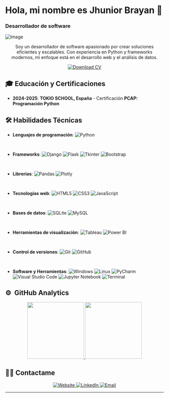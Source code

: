 # Hola, mi nombre es Jhunior Brayan 👋
### Desarrollador de software

![Image](https://github.com/user-attachments/assets/edd33e2f-1bde-4652-92e9-554ed6b7cd4a)

<p align="center">

<p align="center">
  Soy un desarrollador de software apasionado por crear soluciones eficientes y escalables. 
  Con experiencia en Python y frameworks modernos, mi enfoque está en el desarrollo web y el análisis de datos.
</p>

<p align="center">
  <a href="https://mi-enlace.com/curriculum.pdf" download>
    <img src="https://img.shields.io/badge/Download-CV-blue?style=for-the-badge&logo=adobeacrobatreader&logoColor=white" alt="Download CV">
  </a>
</p>

## 🎓 Educación y Certificaciones

- **2024-2025**: **TOKIO SCHOOL, España** - Certificación **PCAP: Programación Python**


## 🛠️ Habilidades Técnicas

- **Lenguajes de programación**:
  ![Python](https://img.shields.io/badge/Python-%2314354C.svg?style=for-the-badge&logo=python&logoColor=white)

<br>

- **Frameworks**:
  ![Django](https://img.shields.io/badge/Django-%23092E20.svg?style=for-the-badge&logo=django&logoColor=white)
  ![Flask](https://img.shields.io/badge/Flask-%23000000.svg?style=for-the-badge&logo=flask&logoColor=white)
  ![Tkinter](https://img.shields.io/badge/Tkinter-%23ffdd57.svg?style=for-the-badge)
  ![Bootstrap](https://img.shields.io/badge/Bootstrap-%23563D7C.svg?style=for-the-badge&logo=bootstrap&logoColor=white)

<br>

- **Librerías**:
  ![Pandas](https://img.shields.io/badge/Pandas-%23150458.svg?style=for-the-badge&logo=pandas&logoColor=white)
  ![Plotly](https://img.shields.io/badge/Plotly-%230e101a.svg?style=for-the-badge&logo=plotly&logoColor=white)

<br>

- **Tecnologías web**:
  ![HTML5](https://img.shields.io/badge/HTML5-%23E34F26.svg?style=for-the-badge&logo=html5&logoColor=white)
  ![CSS3](https://img.shields.io/badge/CSS3-%231572B6.svg?style=for-the-badge&logo=css3&logoColor=white)
  ![JavaScript](https://img.shields.io/badge/JavaScript-%23F7DF1E.svg?style=for-the-badge&logo=javascript&logoColor=black)

<br>

- **Bases de datos**:
  ![SQLite](https://img.shields.io/badge/SQLite-%2307405e.svg?style=for-the-badge&logo=sqlite&logoColor=white)
  ![MySQL](https://img.shields.io/badge/MySQL-%234479A1.svg?style=for-the-badge&logo=mysql&logoColor=white)

<br>

- **Herramientas de visualización**:
  ![Tableau](https://img.shields.io/badge/Tableau-E97627?style=for-the-badge&logo=tableau&logoColor=white)
  ![Power BI](https://img.shields.io/badge/Power%20BI-F2C811?style=for-the-badge&logo=powerbi&logoColor=black)

<br>

- **Control de versiones**:
  ![Git](https://img.shields.io/badge/Git-%23F05033.svg?style=for-the-badge&logo=git&logoColor=white)
  ![GitHub](https://img.shields.io/badge/GitHub-%23121011.svg?style=for-the-badge&logo=github&logoColor=white)
  
<br>

- **Software y Herramientas**:
  ![Windows](https://img.shields.io/badge/Windows-%230078D6.svg?style=for-the-badge&logo=windows&logoColor=white)
  ![Linux](https://img.shields.io/badge/Linux-FCC624?style=for-the-badge&logo=linux&logoColor=black)
  ![PyCharm](https://img.shields.io/badge/PyCharm-%23000000.svg?style=for-the-badge&logo=pycharm&logoColor=white)
  ![Visual Studio Code](https://img.shields.io/badge/Visual%20Studio%20Code-0078d7.svg?style=for-the-badge&logo=visual-studio-code&logoColor=white)
  ![Jupyter Notebook](https://img.shields.io/badge/Jupyter-%23F37626.svg?style=for-the-badge&logo=jupyter&logoColor=white)
  ![Terminal](https://img.shields.io/badge/Terminal-%23054020?style=for-the-badge&logo=gnu-bash&logoColor=white)

</p>


 
<!--
-->
## ⚙️ &nbsp;GitHub Analytics

<p align="center">
<a href="https://github.com/JhuniorBrayan">
<img height="180em" src="https://github-readme-stats-eight-theta.vercel.app/api?                      username=JhuniorBrayan&show_icons=true&theme=algolia&include_all_commits=true&count_private=true"/>
<img height="180em" src="https://github-readme-stats-eight-theta.vercel.app/api/top-langs/?        username=JhuniorBrayan&layout=compact&langs_count=8&theme=algolia"/>
</a>
</p>

## 🤝🏻 Contactame

<p align="center">
  <a href="https://www.jhuniobrayan.dev">
    <img src="https://img.shields.io/badge/-Website-3423A6?style=for-the-badge&logo=Google-Chrome&logoColor=white" alt="Website">
  </a>
  <a href="https://linkedin.com/in/jhunior-brayan-picon-huaman">
    <img src="https://img.shields.io/badge/-LinkedIn-0077B5?style=for-the-badge&logo=linkedin&logoColor=white" alt="LinkedIn">
  </a>
  <a href="mailto:corvinobrayan@gmail.com">
    <img src="https://img.shields.io/badge/-Email-D14836?style=for-the-badge&logo=gmail&logoColor=white" alt="Email">
  </a>

</p>


-----
